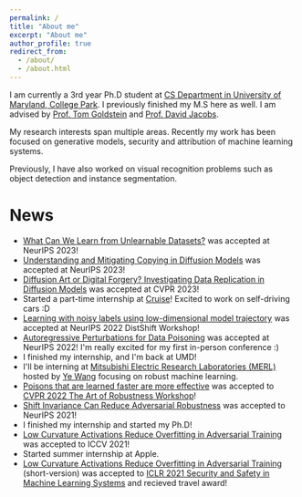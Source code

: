 ```yaml
---
permalink: /
title: "About me"
excerpt: "About me"
author_profile: true
redirect_from: 
  - /about/
  - /about.html
---
```


I am currently a 3rd year Ph.D student at [CS Department in University of Maryland, College Park](https://www.cs.umd.edu/). I previously finished my M.S here as well. 
I am advised by [Prof. Tom Goldstein](https://www.cs.umd.edu/~tomg/) and [Prof. David Jacobs](http://www.cs.umd.edu/~djacobs/).

My research interests span multiple areas. Recently my work has been focused on generative models, security and attribution of machine learning systems.


Previously, I have also worked on visual recognition problems such as object detection and instance segmentation.

News
====
- [What Can We Learn from Unlearnable Datasets?](https://arxiv.org/abs/2305.19254) was accepted at NeurIPS 2023!
- [Understanding and Mitigating Copying in Diffusion Models](https://arxiv.org/pdf/2305.20086.pdf) was accepted at NeurIPS 2023!
- [Diffusion Art or Digital Forgery? Investigating Data Replication in Diffusion Models](https://arxiv.org/abs/2212.03860) was accepted at CVPR 2023!
- Started a part-time internship at [Cruise](https://getcruise.com/)! Excited to work on self-driving cars :D
- [Learning with noisy labels using low-dimensional model trajectory](https://openreview.net/forum?id=QI64E1iz3G) was accepted at NeurIPS 2022 DistShift Workshop!
- [Autoregressive Perturbations for Data Poisoning](https://arxiv.org/abs/2206.03693) was accepted at NeurIPS 2022! I'm really excited for my first in-person conference :)
- I finished my internship, and I'm back at UMD!
- I'll be interning at [Mitsubishi Electric Research Laboratories (MERL)](https://www.merl.com/) hosted by [Ye Wang](https://www.merl.com/people/yewang) focusing on robust machine learning.
- [Poisons that are learned faster are more effective](https://openaccess.thecvf.com/content/CVPR2022W/ArtOfRobust/html/Sandoval-Segura_Poisons_That_Are_Learned_Faster_Are_More_Effective_CVPRW_2022_paper.html) was accepted to [CVPR 2022 The Art of Robustness Workshop](https://openaccess.thecvf.com/CVPR2022_workshops/ArtOfRobust)!
- [Shift Invariance Can Reduce Adversarial Robustness](https://arxiv.org/abs/2103.02695) was accepted to NeurIPS 2021!
- I finished my internship and started my Ph.D!
- [Low Curvature Activations Reduce Overfitting in Adversarial Training](https://arxiv.org/abs/2102.07861) was accepted to ICCV 2021!
- Started summer internship at Apple.
- [Low Curvature Activations Reduce Overfitting in Adversarial Training](https://arxiv.org/abs/2102.07861) (short-version) was accepted to [ICLR 2021 Security and Safety in Machine Learning Systems](https://aisecure-workshop.github.io/aml-iclr2021/) and recieved travel award!
